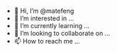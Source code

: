 - 👋 Hi, I’m @matefeng
- 👀 I’m interested in ...
- 🌱 I’m currently learning ...
- 💞️ I’m looking to collaborate on ...
- 📫 How to reach me ...

<!---
matefeng/matefeng is a ✨ special ✨ repository because its `README.md` (this file) appears on your GitHub profile.
You can click the Preview link to take a look at your changes.
--->
